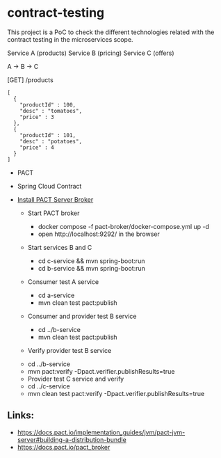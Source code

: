 # contract-testing

This project is a PoC to check the different technologies related with the contract testing in the microservices scope.

Service A (products)
Service B (pricing)
Service C (offers)

A -> B -> C

[GET] /products
```
[
  {
    "productId" : 100,
    "desc" : "tomatoes",
    "price" : 3
  },
  {
    "productId" : 101,
    "desc" : "potatoes",
    "price" : 4
  }
]
```

- PACT
- Spring Cloud Contract

- [Install PACT Server Broker](./pact-broker/README.md)

  * Start PACT broker
    - docker compose -f pact-broker/docker-compose.yml up -d 
    - open http://localhost:9292/ in the browser

  * Start services B and C
    - cd c-service && mvn spring-boot:run
    - cd b-service && mvn spring-boot:run

  * Consumer test A service
    - cd a-service
    - mvn clean test pact:publish
    
  * Consumer and provider test B service
    - cd ../b-service
    - mvn clean test pact:publish
    
  *  Verify provider test B service
    - cd ../b-service
    - mvn pact:verify -Dpact.verifier.publishResults=true

  *  Provider test C service and verify
    - cd ../c-service
    - mvn clean test pact:verify -Dpact.verifier.publishResults=true

## Links:
  
  - https://docs.pact.io/implementation_guides/jvm/pact-jvm-server#building-a-distribution-bundle
  - https://docs.pact.io/pact_broker

